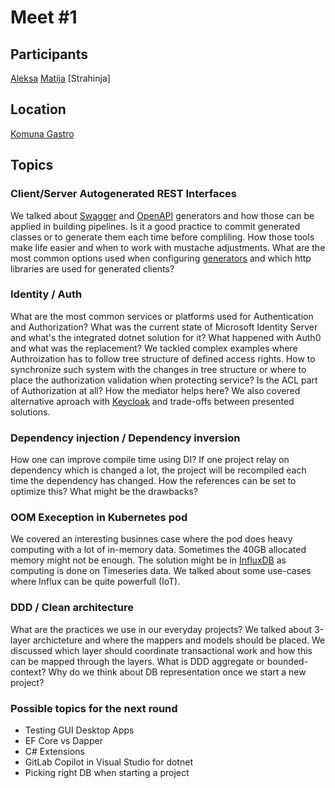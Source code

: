 # Meet #1

## Participants
[Aleksa](https://github.com/alexakocic)
[Matija](https://github.com/MatijaMitic)
[Strahinja]

## Location
[Komuna Gastro](http://www.komunagastrobar.rs/)

## Topics

### Client/Server Autogenerated REST Interfaces

We talked about [Swagger](https://swagger.io/) and [OpenAPI](https://swagger.io/resources/open-api/) generators and how those can be applied in building pipelines. Is it a good practice to commit generated classes or to generate them each time before compliling. How those tools make life easier and when to work with mustache adjustments. What are the most common options used when configuring [generators](https://openapi-generator.tech/docs/generators/csharp/) and which http libraries are used for generated clients?

### Identity / Auth

What are the most common services or platforms used for Authentication and Authorization? What was the current state of Microsoft Identity Server and what's the integrated dotnet solution for it? What happened with Auth0 and what was the replacement? We tackled complex examples where Authroization has to follow tree structure of defined access rights. How to synchronize such system with the changes in tree structure or where to place the authorization validation when protecting service? Is the ACL part of Authorization at all? How the mediator helps here?
We also covered alternative aproach with [Keycloak](https://www.keycloak.org/) and trade-offs between presented solutions.

### Dependency injection / Dependency inversion

How one can improve compile time using DI? If one project relay on dependency which is changed a lot, the project will be recompiled each time the dependency has changed. How the references can be set to optimize this? What might be the drawbacks? 

### OOM Exeception in Kubernetes pod

We covered an interesting businnes case where the pod does heavy computing with a lot of in-memory data. Sometimes the 40GB allocated memory might not be enough. The solution might be in [InfluxDB](https://www.influxdata.com/) as computing is done on Timeseries data. We talked about some use-cases where Influx can be quite powerfull (IoT).

### DDD / Clean architecture

What are the practices we use in our everyday projects? We talked about 3-layer archicteture and where the mappers and models should be placed. We discussed which layer should coordinate transactional work and how this can be mapped through the layers. What is DDD aggregate or bounded-context? Why do we think about DB representation once we start a new project? 

### Possible topics for the next round

* Testing GUI Desktop Apps
* EF Core vs Dapper
* C# Extensions
* GitLab Copilot in Visual Studio for dotnet
* Picking right DB when starting a project

